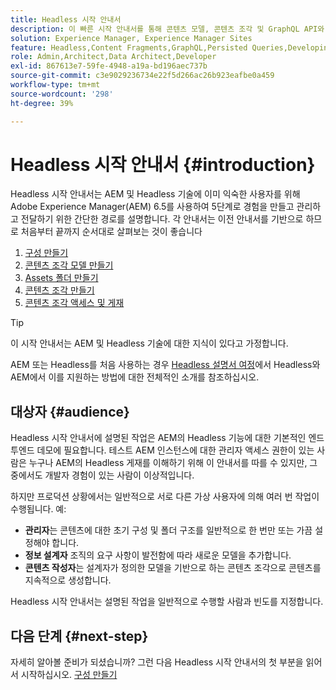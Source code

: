 ```yaml
---
title: Headless 시작 안내서
description: 이 빠른 시작 안내서를 통해 콘텐츠 모델, 콘텐츠 조각 및 GraphQL API와 같은 Adobe Experience Manager(AEM) 6.5의 강력한 Headless 기능의 필수 사항에 대해 알아보십시오.
solution: Experience Manager, Experience Manager Sites
feature: Headless,Content Fragments,GraphQL,Persisted Queries,Developing
role: Admin,Architect,Data Architect,Developer
exl-id: 867613e7-59fe-4948-a19a-bd196aec737b
source-git-commit: c3e9029236734e22f5d266ac26b923eafbe0a459
workflow-type: tm+mt
source-wordcount: '298'
ht-degree: 39%

---
```


# Headless 시작 안내서 {#introduction}

Headless 시작 안내서는 AEM 및 Headless 기술에 이미 익숙한 사용자를 위해 Adobe Experience Manager(AEM) 6.5를 사용하여 5단계로 경험을 만들고 관리하고 전달하기 위한 간단한 경로를 설명합니다. 각 안내서는 이전 안내서를 기반으로 하므로 처음부터 끝까지 순서대로 살펴보는 것이 좋습니다

1. [구성 만들기](create-configuration.md)
1. [콘텐츠 조각 모델 만들기](create-content-model.md)
1. [Assets 폴더 만들기](create-assets-folder.md)
1. [콘텐츠 조각 만들기](create-content-fragment.md)
1. [콘텐츠 조각 액세스 및 게재](create-api-request.md)

>[!TIP]
>
>이 시작 안내서는 AEM 및 Headless 기술에 대한 지식이 있다고 가정합니다.
>
>AEM 또는 Headless를 처음 사용하는 경우 [Headless 설명서 여정](/help/journey-headless/overview.md)에서 Headless와 AEM에서 이를 지원하는 방법에 대한 전체적인 소개를 참조하십시오.

## 대상자 {#audience}

Headless 시작 안내서에 설명된 작업은 AEM의 Headless 기능에 대한 기본적인 엔드투엔드 데모에 필요합니다. 테스트 AEM 인스턴스에 대한 관리자 액세스 권한이 있는 사람은 누구나 AEM의 Headless 게재를 이해하기 위해 이 안내서를 따를 수 있지만, 그중에서도 개발자 경험이 있는 사람이 이상적입니다.

하지만 프로덕션 상황에서는 일반적으로 서로 다른 가상 사용자에 의해 여러 번 작업이 수행됩니다. 예:

* **관리자**&#x200B;는 콘텐츠에 대한 초기 구성 및 폴더 구조를 일반적으로 한 번만 또는 가끔 설정해야 합니다.
* **정보 설계자** 조직의 요구 사항이 발전함에 따라 새로운 모델을 추가합니다.
* **콘텐츠 작성자**&#x200B;는 설계자가 정의한 모델을 기반으로 하는 콘텐츠 조각으로 콘텐츠를 지속적으로 생성합니다.

Headless 시작 안내서는 설명된 작업을 일반적으로 수행할 사람과 빈도를 지정합니다.

## 다음 단계 {#next-step}

자세히 알아볼 준비가 되셨습니까? 그런 다음 Headless 시작 안내서의 첫 부분을 읽어서 시작하십시오. [구성 만들기](create-configuration.md)
